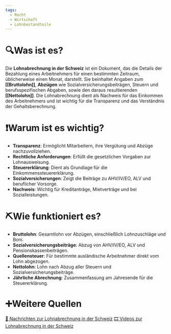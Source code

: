 ```yaml
---
tags:
  - Recht
  - Wirtschaft
  - Lohnbestandteile
---
```

# 🔍Was ist es?
Die **Lohnabrechnung in der Schweiz** ist ein Dokument, das die Details der Bezahlung eines Arbeitnehmers für einen bestimmten Zeitraum, üblicherweise einen Monat, darstellt. Sie beinhaltet Angaben zum **[[Bruttolohn]]**, **Abzügen** wie Sozialversicherungsbeiträgen, Steuern und berufsspezifischen Abgaben, sowie den daraus resultierenden **[[Nettolohn]]**. Die Lohnabrechnung dient als Nachweis für das Einkommen des Arbeitnehmers und ist wichtig für die Transparenz und das Verständnis der Gehaltsberechnung.

# ❗Warum ist es wichtig?
- **Transparenz**: Ermöglicht Mitarbeitern, ihre Vergütung und Abzüge nachzuvollziehen.
- **Rechtliche Anforderungen**: Erfüllt die gesetzlichen Vorgaben zur Lohnausweisung.
- **Steuererklärung**: Dient als Grundlage für die Einkommenssteuererklärung.
- **Sozialversicherungen**: Zeigt die Beiträge zu AHV/IV/EO, ALV und beruflicher Vorsorge.
- **Nachweis**: Wichtig für Kreditanträge, Mietverträge und bei Sozialleistungen.

# ⛏Wie funktioniert es?
- **Bruttolohn**: Gesamtlohn vor Abzügen, einschließlich Lohnzuschläge und Boni.
- **Sozialversicherungsbeiträge**: Abzug von AHV/IV/EO, ALV und Pensionskassenbeiträgen.
- **Quellensteuer**: Für bestimmte ausländische Arbeitnehmer direkt vom Lohn abgezogen.
- **Nettolohn**: Lohn nach Abzug aller Steuern und Sozialversicherungsbeiträge.
- **Jährliche Abrechnung**: Zusammenfassung am Jahresende für die Steuererklärung.

# ➕Weitere Quellen
[📄 Nachrichten zur Lohnabrechnung in der Schweiz](https://www.google.com/search?q=Lohnabrechnung+in+der+Schweiz&tbm=nws)
[🎞 Videos zur Lohnabrechnung in der Schweiz](https://www.google.com/search?q=Lohnabrechnung+in+der+Schweiz&tbm=vid)